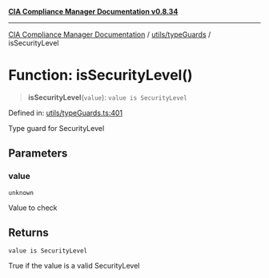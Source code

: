 [**CIA Compliance Manager Documentation v0.8.34**](../../../README.md)

***

[CIA Compliance Manager Documentation](../../../modules.md) / [utils/typeGuards](../README.md) / isSecurityLevel

# Function: isSecurityLevel()

> **isSecurityLevel**(`value`): `value is SecurityLevel`

Defined in: [utils/typeGuards.ts:401](https://github.com/Hack23/cia-compliance-manager/blob/a33140701dae02a85d2f0d957645dda4d2c4da41/src/utils/typeGuards.ts#L401)

Type guard for SecurityLevel

## Parameters

### value

`unknown`

Value to check

## Returns

`value is SecurityLevel`

True if the value is a valid SecurityLevel
